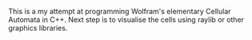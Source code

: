 This is a my attempt at programming Wolfram's elementary Cellular Automata in C++. Next step is to visualise the cells using raylib or other graphics libraries.